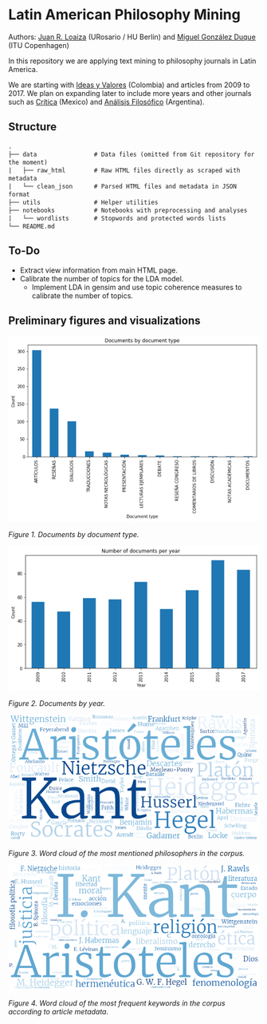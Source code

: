 # Latin American Philosophy Mining

Authors: [Juan R. Loaiza](https://www.juanrloaiza.me) (URosario / HU Berlin) and [Miguel González Duque](https://www.miguelgondu.com) (ITU Copenhagen)

In this repository we are applying text mining to philosophy journals in Latin America.

We are starting with [Ideas y Valores](https://revistas.unal.edu.co/index.php/idval/) (Colombia) and articles from 2009 to 2017. We plan on expanding later to include more years and other journals such as [Crítica](http://critica.filosoficas.unam.mx/index.php/critica) (Mexico) and [Análisis Filosófico](https://analisisfilosofico.org/index.php/af) (Argentina).

## Structure

    .
    ├── data                # Data files (omitted from Git repository for the moment)
    |   ├── raw_html        # Raw HTML files directly as scraped with metadata     
    |   └── clean_json      # Parsed HTML files and metadata in JSON format
    ├── utils               # Helper utilities
    ├── notebooks           # Notebooks with preprocessing and analyses
    |   └── wordlists       # Stopwords and protected words lists
    └── README.md

## To-Do

* Extract view information from main HTML page.
* Calibrate the number of topics for the LDA model.
  * Implement LDA in gensim and use topic coherence measures to calibrate the number of topics.

## Preliminary figures and visualizations

![Documents by type](img/doc_by_type.png)

*Figure 1. Documents by document type.*


![Documents by type](img/doc_by_year.png)

*Figure 2. Documents by year.*


![Most mentioned authors in the corpus](img/author_wordcloud.png)

*Figure 3. Word cloud of the most mentioned philosophers in the corpus.*

![Most frequent keywords in the corpus](img/keyword_wordcloud.png)

*Figure 4. Word cloud of the most frequent keywords in the corpus according to article metadata.*
